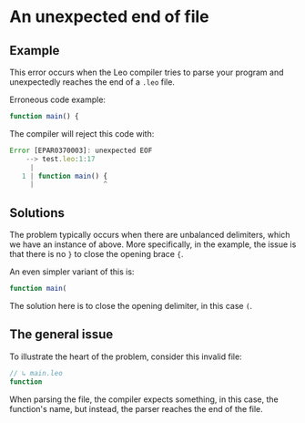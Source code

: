 # An unexpected end of file

## Example

This error occurs when the Leo compiler tries to parse your program
and unexpectedly reaches the end of a `.leo` file.

Erroneous code example:

```js
function main() {
```

The compiler will reject this code with:

```js
Error [EPAR0370003]: unexpected EOF
    --> test.leo:1:17
     |
   1 | function main() {
     |                 ^
```

## Solutions

The problem typically occurs when there are unbalanced delimiters,
which we have an instance of above.
More specifically, in the example,
the issue is that there is no `}` to close the opening brace `{`.

An even simpler variant of this is:

```js
function main(
```

The solution here is to close the opening delimiter, in this case `(`.

## The general issue

To illustrate the heart of the problem, consider this invalid file:

```js
// ↳ main.leo
function
```

When parsing the file, the compiler expects something, in this case,
the function's name, but instead, the parser reaches the end of the file.
